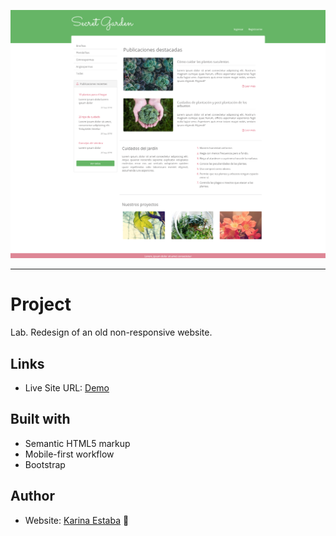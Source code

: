 ![Screenshot](./screenshot.png)

<hr>

# Project 
Lab. Redesign of an old non-responsive website.

## Links

- Live Site URL: [Demo](https://karinaestaba.github.io/secret-garden/)

## Built with

- Semantic HTML5 markup
- Mobile-first workflow
- Bootstrap

## Author

- Website: [Karina Estaba](https://karina-estaba.gitlab.io/directorio-repositorios/) 🔗

